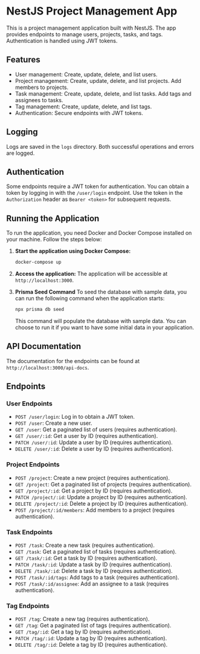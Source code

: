 

# NestJS Project Management App

This is a project management application built with NestJS. The app provides endpoints to manage users, projects, tasks, and tags. Authentication is handled using JWT tokens.

## Features

- User management: Create, update, delete, and list users.
- Project management: Create, update, delete, and list projects. Add members to projects.
- Task management: Create, update, delete, and list tasks. Add tags and assignees to tasks.
- Tag management: Create, update, delete, and list tags.
- Authentication: Secure endpoints with JWT tokens.

## Logging

Logs are saved in the `logs` directory. Both successful operations and errors are logged.

## Authentication

Some endpoints require a JWT token for authentication. You can obtain a token by logging in with the `/user/login` endpoint. Use the token in the `Authorization` header as `Bearer <token>` for subsequent requests.

## Running the Application

To run the application, you need Docker and Docker Compose installed on your machine. Follow the steps below:

1. **Start the application using Docker Compose:**
   ```bash
   docker-compose up
   ```

2. **Access the application:**
   The application will be accessible at `http://localhost:3000`.

3. **Prisma Seed Command**
   To seed the database with sample data, you can run the following command when the application starts:
   ```bash
   npx prisma db seed
   ```
   This command will populate the database with sample data. You can choose to run it if you want to have some initial data in your application.



## API Documentation

The documentation for the endpoints can be found at `http://localhost:3000/api-docs`.

## Endpoints

### User Endpoints

- `POST /user/login`: Log in to obtain a JWT token.
- `POST /user`: Create a new user.
- `GET /user`: Get a paginated list of users (requires authentication).
- `GET /user/:id`: Get a user by ID (requires authentication).
- `PATCH /user/:id`: Update a user by ID (requires authentication).
- `DELETE /user/:id`: Delete a user by ID (requires authentication).

### Project Endpoints

- `POST /project`: Create a new project (requires authentication).
- `GET /project`: Get a paginated list of projects (requires authentication).
- `GET /project/:id`: Get a project by ID (requires authentication).
- `PATCH /project/:id`: Update a project by ID (requires authentication).
- `DELETE /project/:id`: Delete a project by ID (requires authentication).
- `POST /project/:id/members`: Add members to a project (requires authentication).

### Task Endpoints

- `POST /task`: Create a new task (requires authentication).
- `GET /task`: Get a paginated list of tasks (requires authentication).
- `GET /task/:id`: Get a task by ID (requires authentication).
- `PATCH /task/:id`: Update a task by ID (requires authentication).
- `DELETE /task/:id`: Delete a task by ID (requires authentication).
- `POST /task/:id/tags`: Add tags to a task (requires authentication).
- `POST /task/:id/assignee`: Add an assignee to a task (requires authentication).

### Tag Endpoints

- `POST /tag`: Create a new tag (requires authentication).
- `GET /tag`: Get a paginated list of tags (requires authentication).
- `GET /tag/:id`: Get a tag by ID (requires authentication).
- `PATCH /tag/:id`: Update a tag by ID (requires authentication).
- `DELETE /tag/:id`: Delete a tag by ID (requires authentication).
